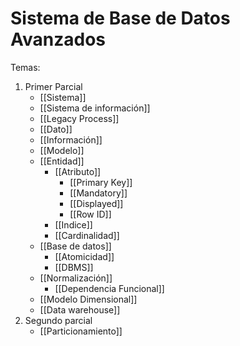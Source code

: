 # Sistema de Base de Datos Avanzados

Temas:
1. Primer Parcial
	- [[Sistema]] 
	- [[Sistema de información]]
	- [[Legacy Process]]
	- [[Dato]]
	- [[Información]]
	- [[Modelo]] 
	- [[Entidad]]
		- [[Atributo]]
			- [[Primary Key]]
			- [[Mandatory]]
			- [[Displayed]]
			- [[Row ID]]
		- [[Indice]]
		- [[Cardinalidad]]
	- [[Base de datos]]
		- [[Atomicidad]]
		- [[DBMS]]
	- [[Normalización]]
		- [[Dependencia Funcional]]
	- [[Modelo Dimensional]]
	- [[Data warehouse]]
2. Segundo parcial
	- [[Particionamiento]]